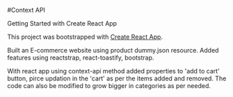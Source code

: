#Context API

Getting Started with Create React App

This project was bootstrapped with [Create React App](https://github.com/facebook/create-react-app).

Built an E-commerce website using product dummy.json resource.
Added features using reactstrap, react-toastify, bootstrap.

With react app using context-api method added properties to 'add to cart' button, pirce updation in the 'cart' as per the items added and removed.
The code can also be modified to grow bigger in categories as per needed. 
